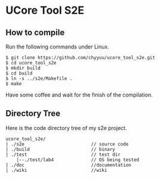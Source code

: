 # UCore Tool S2E

## How to compile

Run the following commands under Linux.

    $ git clone https://github.com/chyyuu/ucore_tool_s2e.git
    $ cd ucore_tool_s2e
    $ mkdir build
    $ cd build
    $ ln -s ../s2e/Makefile .
    $ make

Have some coffee and wait for the finish of the compilation.


## Directory Tree

Here is the code directory tree of my s2e project.

    ucore_tool_s2e/
    | ./s2e                         // source code
    | ./build                       // binary
    | ./test                        // test dir
        |--./test/lab4              // OS being tested
    | ./doc                         //documentation
    | ./wiki                        //wiki